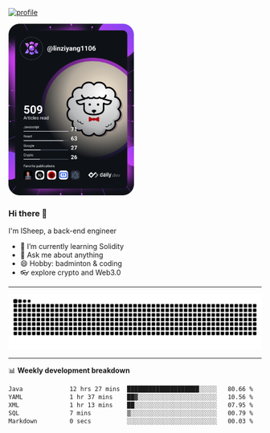 [![profile](https://user-images.githubusercontent.com/54968314/208005045-e4b42f3b-833d-4242-bfcc-e764865553a2.svg)](https://www.calligrapher.ai/)

<a href="https://app.daily.dev/linziyang1106"><img src="/devcard.png" width="250" alt="ISheep's Dev Card"/></a>

### Hi there 🐏

I'm ISheep, a back-end engineer

- 🔭 I’m currently learning Solidity
- 💬 Ask me about anything
- 😄 Hobby: badminton & coding
- 👓 explore crypto and Web3.0

-------

![](https://raw.githubusercontent.com/ISheepp/ISheepp/output/github-contribution-grid-snake.svg)

-------

📊 **Weekly development breakdown**
<!--START_SECTION:waka-->

```text
Java             12 hrs 27 mins  ████████████████████░░░░░   80.66 %
YAML             1 hr 37 mins    ██▓░░░░░░░░░░░░░░░░░░░░░░   10.56 %
XML              1 hr 13 mins    ██░░░░░░░░░░░░░░░░░░░░░░░   07.95 %
SQL              7 mins          ▒░░░░░░░░░░░░░░░░░░░░░░░░   00.79 %
Markdown         0 secs          ░░░░░░░░░░░░░░░░░░░░░░░░░   00.03 %
```

<!--END_SECTION:waka-->
